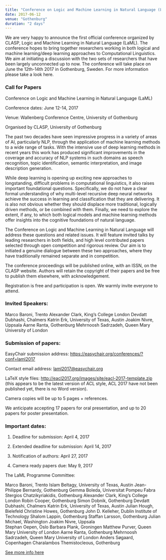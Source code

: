 ```yaml
---
title: "Conference on Logic and Machine Learning in Natural Language (LaML)"
date: 2017-06-12
venue: "Gothenburg"
duration: "2 days"
---
```


We are very happy to announce the first official conference organized by CLASP, Logic and Machine Learning in Natural Language (LaML). The conference hopes to bring together researchers working in both logical  and machine learning/deep learning approaches to Computational Linguistics. We aim  at initiating a discussion with the two sets  of researchers that have been largely unconnected up to now. The conference will take place on June the 12th-14th 2017 in Gothenburg, Sweden. For more information please take a look here.

### Call for Papers
Conference on Logic and Machine Learning in Natural Language (LaML)

Conference dates: June 12-14, 2017

Venue: Wallenberg Conference Centre, University of Gothenburg

Organised by CLASP, University of Gothenburg

The past two decades have seen impressive progress in a variety of areas of AI, particularly NLP, through the application of machine learning methods to a wide range of tasks. With the intensive use of deep learning methods in recent years this work has produced significant improvements in the coverage and accuracy of NLP systems in such domains as speech recognition, topic identification, semantic interpretation, and image description generation.

While deep learning is opening up exciting new approaches to longstanding, difficult problems in computational linguistics, it also raises important foundational questions. Specifically, we do not have a clear formal understanding of why multi-level recursive deep neural networks achieve the success in learning and classification that they are delivering. It is also not obvious whether they should displace more traditional, logically driven methods, or be combined with them. Finally, we need to explore the extent, if any, to which both logical models and machine learning methods offer insights into the cognitive foundations of natural language.

The Conference on Logic and Machine Learning in Natural Language will address these questions and related issues. It will feature invited talks by leading researchers in both fields, and high level contributed papers selected through open competition and rigorous review. Our aim is to initiated a genuine dialogue between these two approaches, where they have traditionally remained separate and in competition.

The conference proceedings will be published online, with an ISSN, on the CLASP website. Authors will retain the copyright of their papers and be free to publish them elsewhere, with acknowledgement.

Registration is free and participation is open. We warmly invite everyone to attend.

### Invited Speakers:
Marco Baroni, Trento
Alexander Clark, King’s College London
Devdatt Dubhashi, Chalmers
Katrin Erk, University of Texas, Austin
Joakim Nivre, Uppsala
Aarne Ranta, Gothenburg
Mehrnoosh Sadrzadeh, Queen Mary University of London

### Submission of papers:
EasyChair submission address: https://easychair.org/conferences/?conf=laml2017

Contact email address: laml2017@easychair.org

LaTeX style files: http://eacl2017.org/images/site/eacl-2017-template.zip (this appears to be the latest version of ACL style, ACL 2017 have not been published yet, there is no Word version).

Camera copies will be up to 5 pages + references.

We anticipate accepting 17 papers for oral presentation, and up to 20 papers for poster presentation.

### Important dates:
1. Deadline for submission: April 4, 2017

2. Extended deadline for submission: April 14, 2017

3. Notification of authors: April 27, 2017

4. Camera ready papers due: May 9, 2017

The LaML Programme Committee:

Marco Baroni, Trento
Islam Beltagy, University of Texas, Austin
Jean-Philippe Bernardy, Gothenburg
Gemma Boleda, Universitat Pompeu Fabra
Stergios Chatzikyriakidis, Gothenburg
Alexander Clark, King’s College London
Robin Cooper, Gothenburg
Simon Dobnik, Gothenburg
Devdatt Dubhashi, Chalmers
Katrin Erk, University of Texas, Austin
Julian Hough, Bielefeld
Christine Howes, Gothenburg
John D. Kelleher, Dublin Institute of Technology
Shalom Lappin, Gothenburg
Staffan Larsson, Gothenburg
Julian Michael, Washington
Joakim Nivre, Uppsala  
Stephan Oepen, Oslo
Barbara Plank, Groningen
Matthew Purver, Queen Mary University of London
Aarne Ranta, Gothenburg
Mehrnoosh Sadrzadeh, Queen Mary University of London
Anders Søgaard, Copenhagen
Charalambos Themistocleous, Gothenburg

[See more info here](https://clasp.gu.se/news-events/conference-on-logic-and-machine-learning-in-natural-language--laml-)